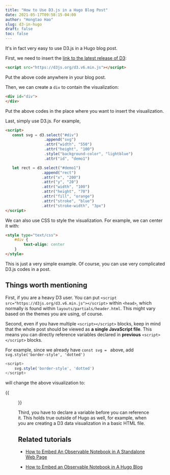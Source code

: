 ```yaml
---
title: "How to Use D3.js in a Hugo Blog Post"
date: 2021-05-17T09:58:15-04:00
author: "Hongtao Hao"
slug: d3-in-hugo
draft: false
toc: false
---
```

<script src="https://d3js.org/d3.v6.min.js"></script>

<style type="text/css">
	#div {
		text-align: center
	}
</style>

It's in fact very easy to use D3.js in a Hugo blog post. 

First, we need to insert the [link to the latest release of D3](https://d3js.org/):

```html
<script src="https://d3js.org/d3.v6.min.js"></script>
```

Put the above code anywhere in your blog post. 

Then, we can create a `div` to contain the visualization:

```html
<div id="div">
</div>
```

Put the above codes in the place where you want to insert the visualization.

Last, simply use D3.js. For example,

```html
<script>
   const svg = d3.select("#div")
                 .append("svg")
                 .attr("width", "550")
                 .attr("height", "100")
                 .style("background-color", "lightblue")
                 .attr("id", "demo1")

   let rect = d3.select("#demo1")
	            .append("rect")
	            .attr("x", "200")
	            .attr("y", "20")
	            .attr("width", "100")
	            .attr("height", "70")
	            .attr("fill", "orange")
                .attr("stroke", "blue")
                .attr("stroke-width", "3px")
</script>
```

<div id="div">
</div>

<script>
  const svg = d3.select("#div")
                .append("svg")
                .attr("width", "550")
                .attr("height", "100")
                .style("background-color", "lightblue")
                .attr("id", "demo1")

   let rect = d3.select("#demo1")
	             .append("rect")
	             .attr("x", "200")
	             .attr("y", "20")
	             .attr("width", "100")
	             .attr("height", "70")
	             .attr("fill", "orange")
               .attr("stroke", "blue")
               .attr("stroke-width", "3px")
</script>


We can also use CSS to style the visualization. For example, we can center it with:

```html
<style type="text/css">
	#div {
		text-align: center
	}
</style>
```

This is just a very simple example. Of course, you can use very complicated D3.js codes in a post. 

## Things worth mentioning

First, if you are a heavy D3 user. You can put `<script src="https://d3js.org/d3.v6.min.js"></script>` within `<head>`, which normally is found within `layouts/partials/header.html`. This might vary based on the themes you are using, of course. 

Second, even if you have multiple `<script></script>` blocks, keep in mind that the whole post should be viewed as **a single JavaScript file**. This means you can directly reference variables declared in **previous** `<script></script>` blocks.

For example, since we already have `const svg = ` above, add `svg.style('border-style', 'dotted')`

```js
<script>
	svg.style('border-style', 'dotted')
</script>
```

will change the above visualization to:

{{<figure src="/media/enblog/d3-hugo-change-svg-style.png">}}

Third, you have to declare a variable before you can reference it. This holds true outside of Hugo as well, for example, when you are creating a D3 data visualization in a basic HTML file. 

## Related tutorials

- [How to Embed An Observable Notebook in A Standalone Web Page](/en/2020/11/02/exporting-observable-notebook/)

- [How to Embed an Observable Notebook in A Hugo Blog](/en/2020/11/02/observable-hugo-embed/)